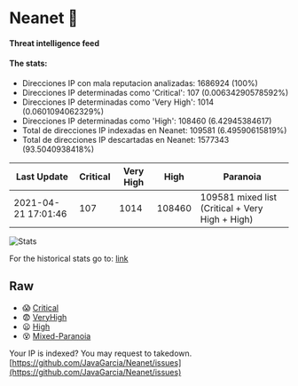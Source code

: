# Neanet :hocho:
#### Threat intelligence feed
#### The stats:

- Direcciones IP con mala reputacion analizadas: 1686924 (100%)
- Direcciones IP determinadas como 'Critical':  107 (0.00634290578592%)
- Direcciones IP determinadas como 'Very High':  1014 (0.0601094062329%)
- Direcciones IP determinadas como 'High':  108460 (6.42945384617)
- Total de direcciones IP indexadas en Neanet:  109581 (6.49590615819%)
- Total de direcciones IP descartadas en Neanet:  1577343 (93.5040938418%)

| Last Update | Critical | Very High | High | Paranoia |
| --- | --- | --- | --- | --- |
| 2021-04-21 17:01:46 | 107 | 1014 | 108460 | 109581 mixed list (Critical + Very High + High)|

![Stats](https://docs.google.com/spreadsheets/d/e/2PACX-1vSnaNMIXVabIpDJjufMlzH7poXnshF3mgd8Is1g9ytUEzVsP5my4Trn8f-xkoLLQ38xpL3HtmUexLo6/pubchart?oid=501124687&format=image)

For the historical stats go to: [link](/stats.csv)
## Raw
- :scream: [Critical](https://raw.githubusercontent.com/JavaGarcia/Neanet/master/blacklists/neanet_critical.txt)
- :fearful: [VeryHigh](https://raw.githubusercontent.com/JavaGarcia/Neanet/master/blacklists/neanet_veryHigh.txtt)
- :frowning: [High](https://raw.githubusercontent.com/JavaGarcia/Neanet/master/blacklists/neanet_high.txt)
- :dizzy_face: [Mixed-Paranoia](https://raw.githubusercontent.com/JavaGarcia/Neanet/master/blacklists/neanet_all.txt)


Your IP is indexed? You may request to takedown. [https://github.com/JavaGarcia/Neanet/issues](https://github.com/JavaGarcia/Neanet/issues)




























































































































































































































































































































































































































































































































































































































































































































































































































































































































































































































































































































































































































































































































































































































































































































































































































































































































































































































































































































































































































































































































































































































































































































































































































































































































































































































































































































































































































































































































































































































































































































































































































































































































































































































































































































































































































































































































































































































































































































































































































































































































































































































































































































































































































































































































































































































































































































































































































































































































































































































































































































































































































































































































































































































































































































































































































































































































































































































































































































































































